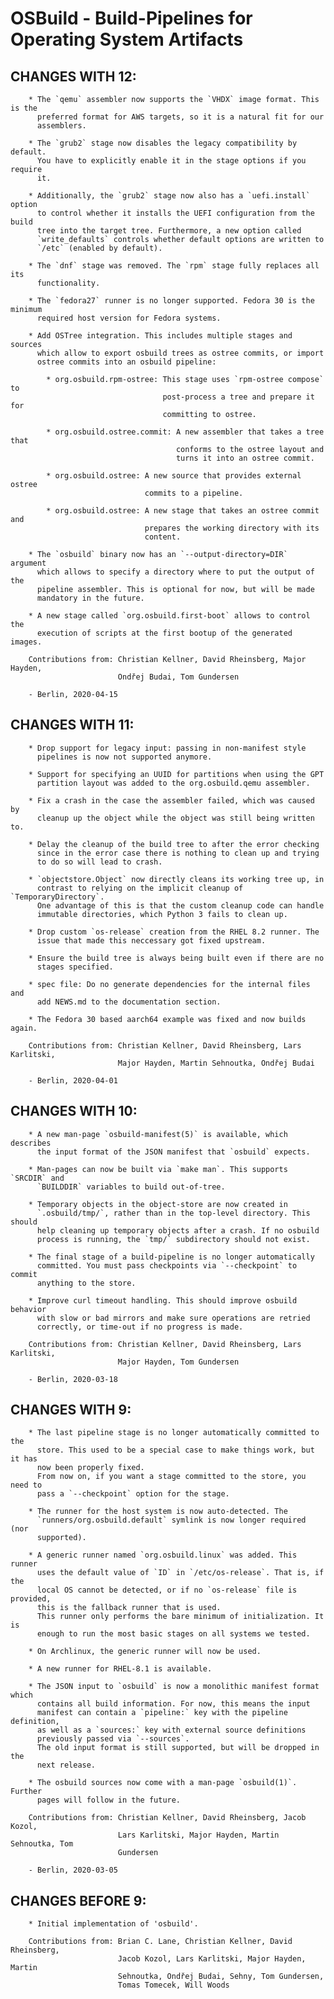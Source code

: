 # OSBuild - Build-Pipelines for Operating System Artifacts

## CHANGES WITH 12:

        * The `qemu` assembler now supports the `VHDX` image format. This is the
          preferred format for AWS targets, so it is a natural fit for our
          assemblers.

        * The `grub2` stage now disables the legacy compatibility by default.
          You have to explicitly enable it in the stage options if you require
          it.

        * Additionally, the `grub2` stage now also has a `uefi.install` option
          to control whether it installs the UEFI configuration from the build
          tree into the target tree. Furthermore, a new option called
          `write_defaults` controls whether default options are written to
          `/etc` (enabled by default).

        * The `dnf` stage was removed. The `rpm` stage fully replaces all its
          functionality.

        * The `fedora27` runner is no longer supported. Fedora 30 is the minimum
          required host version for Fedora systems.

        * Add OSTree integration. This includes multiple stages and sources
          which allow to export osbuild trees as ostree commits, or import
          ostree commits into an osbuild pipeline:

            * org.osbuild.rpm-ostree: This stage uses `rpm-ostree compose` to
                                      post-process a tree and prepare it for
                                      committing to ostree.

            * org.osbuild.ostree.commit: A new assembler that takes a tree that
                                         conforms to the ostree layout and
                                         turns it into an ostree commit.

            * org.osbuild.ostree: A new source that provides external ostree
                                  commits to a pipeline.

            * org.osbuild.ostree: A new stage that takes an ostree commit and
                                  prepares the working directory with its
                                  content.

        * The `osbuild` binary now has an `--output-directory=DIR` argument
          which allows to specify a directory where to put the output of the
          pipeline assembler. This is optional for now, but will be made
          mandatory in the future.

        * A new stage called `org.osbuild.first-boot` allows to control the
          execution of scripts at the first bootup of the generated images.

        Contributions from: Christian Kellner, David Rheinsberg, Major Hayden,
                            Ondřej Budai, Tom Gundersen

        - Berlin, 2020-04-15

## CHANGES WITH 11:

        * Drop support for legacy input: passing in non-manifest style
          pipelines is now not supported anymore.

        * Support for specifying an UUID for partitions when using the GPT
          partition layout was added to the org.osbuild.qemu assembler.

        * Fix a crash in the case the assembler failed, which was caused by
          cleanup up the object while the object was still being written to.

        * Delay the cleanup of the build tree to after the error checking
          since in the error case there is nothing to clean up and trying
          to do so will lead to crash.

        * `objectstore.Object` now directly cleans its working tree up, in
          contrast to relying on the implicit cleanup of `TemporaryDirectory`.
          One advantage of this is that the custom cleanup code can handle
          immutable directories, which Python 3 fails to clean up.

        * Drop custom `os-release` creation from the RHEL 8.2 runner. The
          issue that made this neccessary got fixed upstream.

        * Ensure the build tree is always being built even if there are no
          stages specified.

        * spec file: Do no generate dependencies for the internal files and
          add NEWS.md to the documentation section.

        * The Fedora 30 based aarch64 example was fixed and now builds again.

        Contributions from: Christian Kellner, David Rheinsberg, Lars Karlitski,
                            Major Hayden, Martin Sehnoutka, Ondřej Budai

        - Berlin, 2020-04-01

## CHANGES WITH 10:

        * A new man-page `osbuild-manifest(5)` is available, which describes
          the input format of the JSON manifest that `osbuild` expects.

        * Man-pages can now be built via `make man`. This supports `SRCDIR` and
          `BUILDDIR` variables to build out-of-tree.

        * Temporary objects in the object-store are now created in
          `.osbuild/tmp/`, rather than in the top-level directory. This should
          help cleaning up temporary objects after a crash. If no osbuild
          process is running, the `tmp/` subdirectory should not exist.

        * The final stage of a build-pipeline is no longer automatically
          committed. You must pass checkpoints via `--checkpoint` to commit
          anything to the store.

        * Improve curl timeout handling. This should improve osbuild behavior
          with slow or bad mirrors and make sure operations are retried
          correctly, or time-out if no progress is made.

        Contributions from: Christian Kellner, David Rheinsberg, Lars Karlitski,
                            Major Hayden, Tom Gundersen

        - Berlin, 2020-03-18

## CHANGES WITH 9:

        * The last pipeline stage is no longer automatically committed to the
          store. This used to be a special case to make things work, but it has
          now been properly fixed.
          From now on, if you want a stage committed to the store, you need to
          pass a `--checkpoint` option for the stage.

        * The runner for the host system is now auto-detected. The
          `runners/org.osbuild.default` symlink is now longer required (nor
          supported).

        * A generic runner named `org.osbuild.linux` was added. This runner
          uses the default value of `ID` in `/etc/os-release`. That is, if the
          local OS cannot be detected, or if no `os-release` file is provided,
          this is the fallback runner that is used.
          This runner only performs the bare minimum of initialization. It is
          enough to run the most basic stages on all systems we tested.

        * On Archlinux, the generic runner will now be used.

        * A new runner for RHEL-8.1 is available.

        * The JSON input to `osbuild` is now a monolithic manifest format which
          contains all build information. For now, this means the input
          manifest can contain a `pipeline:` key with the pipeline definition,
          as well as a `sources:` key with external source definitions
          previously passed via `--sources`.
          The old input format is still supported, but will be dropped in the
          next release.

        * The osbuild sources now come with a man-page `osbuild(1)`. Further
          pages will follow in the future.

        Contributions from: Christian Kellner, David Rheinsberg, Jacob Kozol,
                            Lars Karlitski, Major Hayden, Martin Sehnoutka, Tom
                            Gundersen

        - Berlin, 2020-03-05

## CHANGES BEFORE 9:

        * Initial implementation of 'osbuild'.

        Contributions from: Brian C. Lane, Christian Kellner, David Rheinsberg,
                            Jacob Kozol, Lars Karlitski, Major Hayden, Martin
                            Sehnoutka, Ondřej Budai, Sehny, Tom Gundersen,
                            Tomas Tomecek, Will Woods
